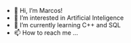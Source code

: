 - 👋 Hi, I’m Marcos!
- 👀 I’m interested in Artificial Inteligence
- 🌱 I’m currently learning C++ and SQL
- 📫 How to reach me ...

<!---
Mazner/Mazner is a ✨ special ✨ repository because its `README.md` (this file) appears on your GitHub profile.
You can click the Preview link to take a look at your changes.
--->
